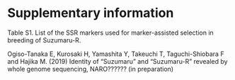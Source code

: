 # Supplementary information


Table S1. List of the SSR markers used for marker-assisted selection in breeding of Suzumaru-R.







Ogiso-Tanaka E, Kurosaki H, Yamashita Y, Takeuchi T, Taguchi-Shiobara F and Hajika M. (2019)
Identity of “Suzumaru” and “Suzumaru-R” revealed by whole genome sequencing,
NARO?????? (in preparation)

